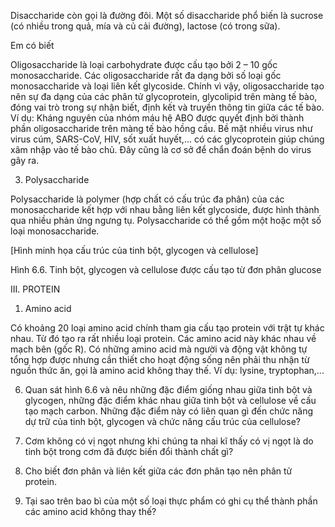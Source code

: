 Disaccharide còn gọi là đường đôi. Một số disaccharide phổ biến là sucrose (có nhiều trong quả, mía và củ cải đường), lactose (có trong sữa).

Em có biết

Oligosaccharide là loại carbohydrate được cấu tạo bởi 2 – 10 gốc monosaccharide. Các oligosaccharide rất đa dạng bởi số loại gốc monosaccharide và loại liên kết glycoside. Chính vì vậy, oligosaccharide tạo nên sự đa dạng của các phân tử glycoprotein, glycolipid trên màng tế bào, đóng vai trò trong sự nhận biết, định kết và truyền thông tin giữa các tế bào. Ví dụ: Kháng nguyên của nhóm máu hệ ABO được quyết định bởi thành phần oligosaccharide trên màng tế bào hồng cầu. Bề mặt nhiều virus như virus cúm, SARS-CoV, HIV, sốt xuất huyết,... có các glycoprotein giúp chúng xâm nhập vào tế bào chủ. Đây cũng là cơ sở để chẩn đoán bệnh do virus gây ra.

3. Polysaccharide

Polysaccharide là polymer (hợp chất có cấu trúc đa phân) của các monosaccharide kết hợp với nhau bằng liên kết glycoside, được hình thành qua nhiều phản ứng ngưng tụ. Polysaccharide có thể gồm một hoặc một số loại monosaccharide.

[Hình minh họa cấu trúc của tinh bột, glycogen và cellulose]

Hình 6.6. Tinh bột, glycogen và cellulose được cấu tạo từ đơn phân glucose

III. PROTEIN

1. Amino acid

Có khoảng 20 loại amino acid chính tham gia cấu tạo protein với trật tự khác nhau. Từ đó tạo ra rất nhiều loại protein. Các amino acid này khác nhau về mạch bên (gốc R). Có những amino acid mà người và động vật không tự tổng hợp được nhưng cần thiết cho hoạt động sống nên phải thu nhận từ nguồn thức ăn, gọi là amino acid không thay thế. Ví dụ: lysine, tryptophan,...

6. Quan sát hình 6.6 và nêu những đặc điểm giống nhau giữa tinh bột và glycogen, những đặc điểm khác nhau giữa tinh bột và cellulose về cấu tạo mạch carbon. Những đặc điểm này có liên quan gì đến chức năng dự trữ của tinh bột, glycogen và chức năng cấu trúc của cellulose?

1. Cơm không có vị ngọt nhưng khi chúng ta nhai kĩ thấy có vị ngọt là do tinh bột trong cơm đã được biến đổi thành chất gì?

7. Cho biết đơn phân và liên kết giữa các đơn phân tạo nên phân tử protein.

8. Tại sao trên bao bì của một số loại thực phẩm có ghi cụ thể thành phần các amino acid không thay thế?